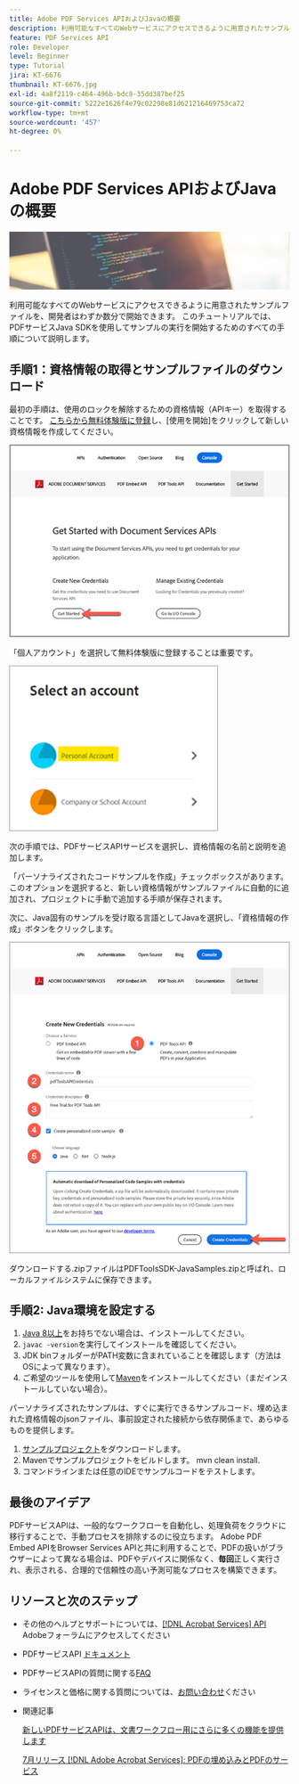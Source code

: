 ```yaml
---
title: Adobe PDF Services APIおよびJavaの概要
description: 利用可能なすべてのWebサービスにアクセスできるように用意されたサンプルファイルを、開発者はわずか数分で開始できます
feature: PDF Services API
role: Developer
level: Beginner
type: Tutorial
jira: KT-6676
thumbnail: KT-6676.jpg
exl-id: 4a8f2119-c464-496b-bdc8-35dd387bef25
source-git-commit: 5222e1626f4e79c02298e81d621216469753ca72
workflow-type: tm+mt
source-wordcount: '457'
ht-degree: 0%

---
```


# Adobe PDF Services APIおよびJavaの概要

![PDFのヒーロー画像の作成](assets/GettingStartedJava_hero.jpg)

利用可能なすべてのWebサービスにアクセスできるように用意されたサンプルファイルを、開発者はわずか数分で開始できます。 このチュートリアルでは、PDFサービスJava SDKを使用してサンプルの実行を開始するためのすべての手順について説明します。

## 手順1：資格情報の取得とサンプルファイルのダウンロード

最初の手順は、使用のロックを解除するための資格情報（APIキー）を取得することです。 [こちらから無料体験版に登録](https://www.adobe.io/apis/documentcloud/dcsdk/gettingstarted.html)し、[使用を開始]をクリックして新しい資格情報を作成してください。

![手順 1](assets/GettingStartedJava_step1.png)

「個人アカウント」を選択して無料体験版に登録することは重要です。

![個人](assets/GettingStartedJava_personal.png)

次の手順では、PDFサービスAPIサービスを選択し、資格情報の名前と説明を追加します。

「パーソナライズされたコードサンプルを作成」チェックボックスがあります。 このオプションを選択すると、新しい資格情報がサンプルファイルに自動的に追加され、プロジェクトに手動で追加する手順が保存されます。

次に、Java固有のサンプルを受け取る言語としてJavaを選択し、「資格情報の作成」ボタンをクリックします。

![資格情報](assets/GettingStartedJava_credentials.png)

ダウンロードする.zipファイルはPDFToolsSDK-JavaSamples.zipと呼ばれ、ローカルファイルシステムに保存できます。

## 手順2: Java環境を設定する

1. [Java 8以上](https://www.oracle.com/java/technologies/javase-downloads.html)をお持ちでない場合は、インストールしてください。
1. `javac -version`を実行してインストールを確認してください。
1. JDK binフォルダーがPATH変数に含まれていることを確認します（方法はOSによって異なります）。
1. ご希望のツールを使用して[Maven](https://maven.apache.org/install.html)をインストールしてください（まだインストールしていない場合）。

パーソナライズされたサンプルは、すぐに実行できるサンプルコード、埋め込まれた資格情報のjsonファイル、事前設定された接続から依存関係まで、あらゆるものを提供します。

1. [サンプルプロジェクト](https://github.com/adobe/pdftools-java-sdk-samples)をダウンロードします。
1. Mavenでサンプルプロジェクトをビルドします。 mvn clean install.
1. コマンドラインまたは任意のIDEでサンプルコードをテストします。

## 最後のアイデア

PDFサービスAPIは、一般的なワークフローを自動化し、処理負荷をクラウドに移行することで、手動プロセスを排除するのに役立ちます。 Adobe PDF Embed APIをBrowser Services APIと共に利用することで、PDFの扱いがブラウザーによって異なる場合は、PDFやデバイスに関係なく、**毎回**&#x200B;正しく実行され、表示される、合理的で信頼性の高い予測可能なプロセスを構築できます。

## リソースと次のステップ

* その他のヘルプとサポートについては、[[!DNL Acrobat Services] API](https://community.adobe.com/t5/document-cloud-sdk/bd-p/Document-Cloud-SDK?page=1&amp;sort=latest_replies&amp;filter=all) Adobeフォーラムにアクセスしてください

* PDFサービスAPI [ドキュメント](https://www.adobe.com/go/pdftoolsapi_doc)

* PDFサービスAPIの質問に関する[FAQ](https://community.adobe.com/t5/document-cloud-sdk/faq-for-document-services-pdf-tools-api/m-p/10726197)

* ライセンスと価格に関する質問については、[お問い合わせ](https://www.adobe.com/go/pdftoolsapi_requestform)ください

* 関連記事

  [新しいPDFサービスAPIは、文書ワークフロー用にさらに多くの機能を提供します](https://community.adobe.com/t5/document-services-apis/new-pdf-tools-api-brings-more-capabilities-for-document-services/m-p/11294170)

  [7月リリース [!DNL Adobe Acrobat Services]: PDFの埋め込みとPDFのサービス](https://medium.com/adobetech/july-release-of-adobe-document-services-pdf-embed-and-pdf-tools-17211bf7776d)

